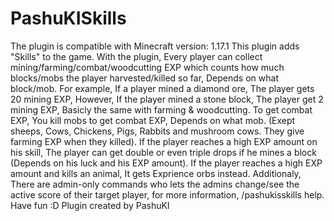 # PashuKISkills
The plugin is compatible with Minecraft version: 1.17.1
This plugin adds "Skills" to the game.
With the plugin, Every player can collect mining/farming/combat/woodcutting EXP which counts how much blocks/mobs the player harvested/killed so far, Depends on what block/mob.
For example, If a player mined a diamond ore, The player gets 20 mining EXP, However, If the player mined a stone block, The player get 2 mining EXP, Basicly the same with farming & woodcutting.
To get combat EXP, You kill mobs to get combat EXP, Depends on what mob. (Exept sheeps, Cows, Chickens, Pigs, Rabbits and mushroom cows. They give farming EXP when they killed).
If the player reaches a high EXP amount on his skill, The player can get double or even triple drops if he mines a block (Depends on his luck and his EXP amount). If the player reaches a high EXP amount and kills an animal, It gets Exprience orbs instead.
Additionaly, There are admin-only commands who lets the admins change/see the active score of their target player, for more information, /pashukisskills help.
Have fun :D
Plugin created by PashuKI
